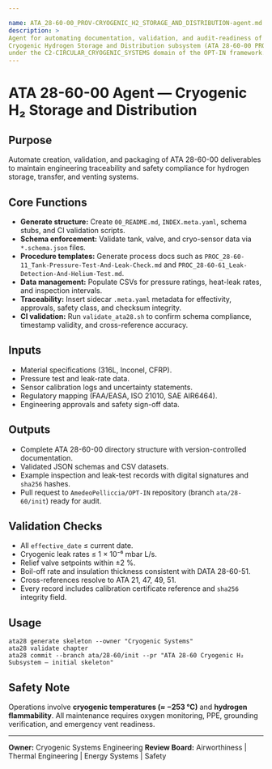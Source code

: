```yaml
---

name: ATA_28-60-00_PROV-CRYOGENIC_H2_STORAGE_AND_DISTRIBUTION-agent.md
description: >
Agent for automating documentation, validation, and audit-readiness of the
Cryogenic Hydrogen Storage and Distribution subsystem (ATA 28-60-00 PROV)
under the C2-CIRCULAR_CRYOGENIC_SYSTEMS domain of the OPT-IN framework.
---
```


# ATA 28-60-00 Agent — Cryogenic H₂ Storage and Distribution

## Purpose

Automate creation, validation, and packaging of ATA 28-60-00 deliverables to maintain engineering traceability and safety compliance for hydrogen storage, transfer, and venting systems.

## Core Functions

* **Generate structure:** Create `00_README.md`, `INDEX.meta.yaml`, schema stubs, and CI validation scripts.
* **Schema enforcement:** Validate tank, valve, and cryo-sensor data via `*.schema.json` files.
* **Procedure templates:** Generate process docs such as `PROC_28-60-11_Tank-Pressure-Test-And-Leak-Check.md` and `PROC_28-60-61_Leak-Detection-And-Helium-Test.md`.
* **Data management:** Populate CSVs for pressure ratings, heat-leak rates, and inspection intervals.
* **Traceability:** Insert sidecar `.meta.yaml` metadata for effectivity, approvals, safety class, and checksum integrity.
* **CI validation:** Run `validate_ata28.sh` to confirm schema compliance, timestamp validity, and cross-reference accuracy.

## Inputs

* Material specifications (316L, Inconel, CFRP).
* Pressure test and leak-rate data.
* Sensor calibration logs and uncertainty statements.
* Regulatory mapping (FAA/EASA, ISO 21010, SAE AIR6464).
* Engineering approvals and safety sign-off data.

## Outputs

* Complete ATA 28-60-00 directory structure with version-controlled documentation.
* Validated JSON schemas and CSV datasets.
* Example inspection and leak-test records with digital signatures and `sha256` hashes.
* Pull request to `AmedeoPelliccia/OPT-IN` repository (branch `ata/28-60/init`) ready for audit.

## Validation Checks

* All `effective_date` ≤ current date.
* Cryogenic leak rates ≤ 1 × 10⁻⁶ mbar L/s.
* Relief valve setpoints within ±2 %.
* Boil-off rate and insulation thickness consistent with DATA 28-60-51.
* Cross-references resolve to ATA 21, 47, 49, 51.
* Every record includes calibration certificate reference and `sha256` integrity field.

## Usage

```
ata28 generate skeleton --owner "Cryogenic Systems"
ata28 validate chapter
ata28 commit --branch ata/28-60/init --pr "ATA 28-60 Cryogenic H₂ Subsystem – initial skeleton"
```

## Safety Note

Operations involve **cryogenic temperatures (≈ −253 °C)** and **hydrogen flammability**.
All maintenance requires oxygen monitoring, PPE, grounding verification, and emergency vent readiness.

---

**Owner:** Cryogenic Systems Engineering
**Review Board:** Airworthiness | Thermal Engineering | Energy Systems | Safety
